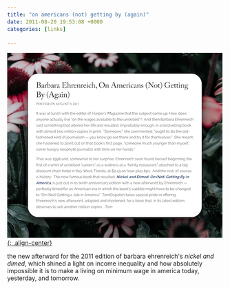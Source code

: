 ```yaml
---
title: "on americans (not) getting by (again)"
date: 2011-08-20 19:53:08 +0000
categories: [links]

---
```

[![image-center](/assets/img/nickel10.png){: .align-center}](https://tomdispatch.com/barbara-ehrenreich-on-americans-not-getting-by-again/)


the new afterward for the 2011 edition of barbara ehrenreich's *nickel and dimed*, which shined a light on income inequality and how absolutely impossible it is to make a living on minimum wage in america today, yesterday, and tomorrow.